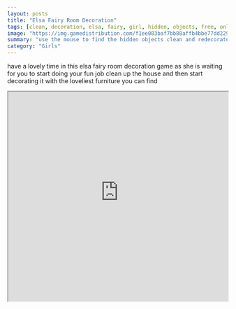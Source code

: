 ```yaml
---
layout: posts
title: "Elsa Fairy Room Decoration"
tags: [clean, decoration, elsa, fairy, girl, hidden, objects, free, online, games, oyna, game, free, games, play, play, games]
image: "https://img.gamedistribution.com/f1ee083baf7bb88affb4bbe77dd229f0.jpg"
summary: "use the mouse to find the hidden objects clean and redecorate  free online games oyna game free games play play games"
category: "Girls"
---
```


have a lovely time in this elsa fairy room decoration game as she is waiting for you to start doing your fun job clean up the house and then start decorating it with the loveliest furniture you can find

<iframe width="100%" height="480px;" src="https://flash.gamedistribution.com?game=f1ee083baf7bb88affb4bbe77dd229f0"></iframe>